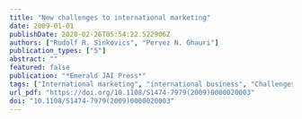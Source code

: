 ```yaml
---
title: "New challenges to international marketing"
date: 2009-01-01
publishDate: 2020-02-26T05:54:22.522906Z
authors: ["Rudolf R. Sinkovics", "Pervez N. Ghauri"]
publication_types: ["5"]
abstract: ""
featured: false
publication: "*Emerald JAI Press*"
tags: ["International marketing", "international business", "Challenges", "developments", ""]
url_pdf: "https://doi.org/10.1108/S1474-7979(2009)0000020003"
doi: "10.1108/S1474-7979(2009)0000020003"
---
```


